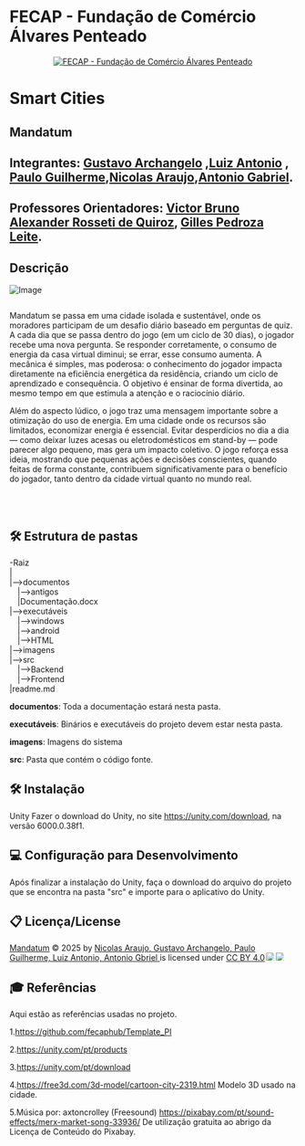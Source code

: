 

# FECAP - Fundação de Comércio Álvares Penteado

<p align="center">
<a href= "https://www.fecap.br/"><img src="https://encrypted-tbn0.gstatic.com/images?q=tbn:ANd9GcRhZPrRa89Kma0ZZogxm0pi-tCn_TLKeHGVxywp-LXAFGR3B1DPouAJYHgKZGV0XTEf4AE&usqp=CAU" alt="FECAP - Fundação de Comércio Álvares Penteado" border="0"></a>
</p>

# Smart Cities

## Mandatum

## Integrantes: <a href="https://github.com/Archangeloo">Gustavo Archangelo</a> ,<a href="https://github.com/Luiiz77">Luiz Antonio</a> , <a href="https://github.com/pauloguipedro">Paulo Guilherme</a>,<a href="https://www.linkedin.com/in/nicolas-araujo-179697249">Nicolas Araujo</a>,<a href="https://github.com/antoniogab15">Antonio Gabriel</a>.

## Professores Orientadores: <a href="https://www.linkedin.com/in/victorbarq/">Victor Bruno Alexander Rosseti de Quiroz</a>, <a href="https://www.linkedin.com/in/gillespleite/">Gilles Pedroza Leite</a>.

## Descrição
![Image](https://github.com/user-attachments/assets/79a1bf35-ca3b-4cd4-82c5-eb1497c6e389)
<p align="center">
<img ![Image](https://github.com/user-attachments/assets/79a1bf35-ca3b-4cd4-82c5-eb1497c6e389)>


Mandatum se passa em uma cidade isolada e sustentável, onde os moradores participam de um desafio diário baseado em perguntas de quiz. A cada dia que se passa dentro do jogo (em um ciclo de 30 dias), o jogador recebe uma nova pergunta. Se responder corretamente, o consumo de energia da casa virtual diminui; se errar, esse consumo aumenta. A mecânica é simples, mas poderosa: o conhecimento do jogador impacta diretamente na eficiência energética da residência, criando um ciclo de aprendizado e consequência. O objetivo é ensinar de forma divertida, ao mesmo tempo em que estimula a atenção e o raciocínio diário.

Além do aspecto lúdico, o jogo traz uma mensagem importante sobre a otimização do uso de energia. Em uma cidade onde os recursos são limitados, economizar energia é essencial. Evitar desperdícios no dia a dia — como deixar luzes acesas ou eletrodomésticos em stand-by — pode parecer algo pequeno, mas gera um impacto coletivo. O jogo reforça essa ideia, mostrando que pequenas ações e decisões conscientes, quando feitas de forma constante, contribuem significativamente para o benefício do jogador, tanto dentro da cidade virtual quanto no mundo real.


<br><br>

## 🛠 Estrutura de pastas

-Raiz<br>
|<br>
|-->documentos<br>
  &emsp;|-->antigos<br>
  &emsp;|Documentação.docx<br>
|-->executáveis<br>
  &emsp;|-->windows<br>
  &emsp;|-->android<br>
  &emsp;|-->HTML<br>
|-->imagens<br>
|-->src<br>
  &emsp;|-->Backend<br>
  &emsp;|-->Frontend<br>
|readme.md<br>

<b>documentos</b>: Toda a documentação estará nesta pasta.

<b>executáveis</b>: Binários e executáveis do projeto devem estar nesta pasta.

<b>imagens</b>: Imagens do sistema

<b>src</b>: Pasta que contém o código fonte.

## 🛠 Instalação

Unity
Fazer o download do Unity, no site https://unity.com/download, na versão 6000.0.38f1.

## 💻 Configuração para Desenvolvimento

Após finalizar a instalação do Unity, faça o download do arquivo do projeto que se encontra na pasta "src" e importe para o aplicativo do Unity.

## 📋 Licença/License
<a href="https://github.com/2025-1-NCC1/Projeto7">Mandatum</a> © 2025 by <a href="https://github.com/2025-1-NCC1/Projeto7">Nicolas Araujo, Gustavo Archangelo, Paulo Guilherme, Luiz Antonio, Antonio Gbriel </a> is licensed under <a href="https://creativecommons.org/licenses/by/4.0/">CC BY 4.0</a><img src="https://mirrors.creativecommons.org/presskit/icons/cc.svg" style="max-width: 1em;max-height:1em;margin-left: .2em;"><img src="https://mirrors.creativecommons.org/presskit/icons/by.svg" style="max-width: 1em;max-height:1em;margin-left: .2em;">

## 🎓 Referências

Aqui estão as referências usadas no projeto.

1.https://github.com/fecaphub/Template_PI

2.https://unity.com/pt/products

3.https://unity.com/pt/download

4.https://free3d.com/3d-model/cartoon-city-2319.html Modelo 3D usado na cidade.

5.Música por: axtoncrolley (Freesound) https://pixabay.com/pt/sound-effects/merx-market-song-33936/ De utilização gratuita ao abrigo da Licença de Conteúdo do Pixabay.



